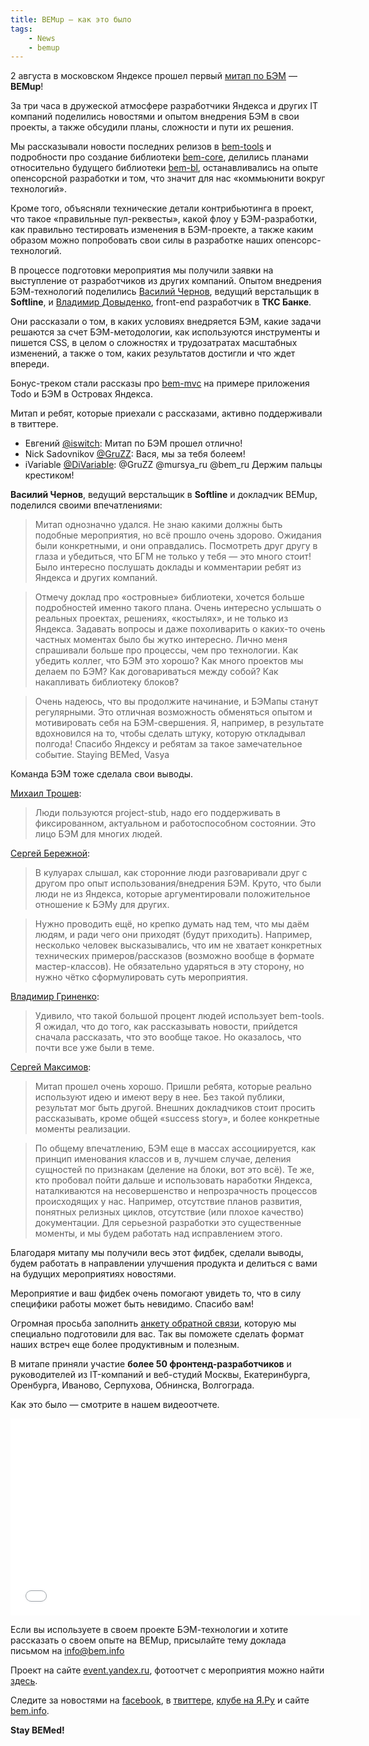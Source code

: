 ```yaml
---
title: BEMup — как это было 
tags:
    - News
    - bemup
---
```


2 августа в московском Яндексе прошел первый [митап по БЭМ](http://bitly.com/bemup) — **BEMup**!

За три часа в дружеской атмосфере разработчики Яндекса и других IT компаний поделились новостями и 
опытом внедрения БЭМ в свои проекты, а также обсудили планы, сложности и пути их решения.

Мы рассказывали новости последних релизов в [bem-tools](http://bit.ly/ru-bemtools) и подробности про создание 
библиотеки [bem-core](http://github.com/bem/bem-core), делились планами относительно будущего библиотеки 
[bem-bl](https://github.com/bem/bem-bl), останавливались на опыте опенсорсной разработки и том, что значит 
для нас «коммьюнити вокруг технологий». 

Кроме того, объясняли технические детали контрибьютинга в проект, что такое «правильные пул-реквесты», какой 
флоу у БЭМ-разработки, как правильно тестировать изменения в БЭМ-проекте, а также каким образом можно попробовать 
свои силы в разработке наших опенсорс-технологий.

В процессе подготовки мероприятия мы получили заявки на выступление от разработчиков из других компаний. 
Опытом внедрения БЭМ-технологий поделились [Василий Чернов](https://twitter.com/bivihoba), ведущий верстальщик в **Softline**,
и [Владимир Довыденко](https://twitter.com/dovyden), front-end разработчик в **ТКС Банке**. 

Они рассказали о том, в каких условиях внедряется БЭМ, какие задачи решаются за счет БЭМ-методологии, 
как используются инструменты и пишется CSS, в целом о сложностях и трудозатратах масштабных изменений, а также о том, 
каких результатов достигли и что ждет впереди.

Бонус-треком стали рассказы про [bem-mvc](https://github.com/bem/bem-mvc) на примере приложения Todo и БЭМ в 
Островах Яндекса.

Митап и ребят, которые приехали с рассказами, активно поддерживали в твиттере.
* Евгений [@iswitch](https://twitter.com/iswitch): Митап по БЭМ прошел отлично! 
* Nick Sadovnikov ‏[@GruZZ](https://twitter.com/GruZZ): Вася, мы за тебя болеем! 
* iVariable [@DiVariable](https://twitter.com/DiVariable): @GruZZ @mursya_ru @bem_ru Держим пальцы крестиком!

**Василий Чернов**, ведущий верстальщик в **Softline** и докладчик BEMup, поделился своими впечатлениями:

> Митап однозначно удался. Не знаю какими должны быть подобные мероприятия, но всё прошло очень здорово. 
Ожидания были конкретными, и они оправдались. Посмотреть друг другу в глаза и убедиться, что БГМ не только у тебя — 
это много стоит! Было интересно послушать доклады и комментарии ребят из Яндекса и других компаний. 

> Отмечу доклад про «островные» библиотеки, хочется больше подробностей именно такого плана. Очень интересно услышать 
о реальных проектах, решениях, «костылях», и не только из Яндекса. Задавать вопросы и даже похоливарить о каких-то очень частных моментах было бы жутко интересно.
Лично меня спрашивали больше про процессы, чем про технологии. Как убедить коллег, что БЭМ это хорошо? Как много 
проектов мы делаем по БЭМ? Как договариваться между собой? Как накапливать библиотеку блоков? 

> Очень надеюсь, что вы продолжите начинание, и БЭМапы станут регулярными. Это отличная возможность обменяться опытом и мотивировать себя 
на БЭМ-свершения. Я, например, в результате вдохновился на то, чтобы сделать штуку, которую откладывал полгода!
Спасибо Яндексу и ребятам за такое замечательное событие. Staying BEMed, Vasya

Команда БЭМ тоже сделала свои выводы.

[Михаил Трошев](http://twitter.com/ya_mishanga):

> Люди пользуются project-stub, 
надо его поддерживать в фиксированном, актуальном и работоспособном состоянии. Это лицо БЭМ для многих людей.

[Сергей Бережной](http://twitter.com/veged):

> В кулуарах слышал, как сторонние люди разговаривали друг с другом про опыт использования/внедрения БЭМ. 
Круто, что были люди не из Яндекса, которые аргументировали положительное отношение к БЭМу для других.

> Нужно проводить ещё, но крепко думать над тем, что мы даём людям, и ради чего они приходят (будут приходить). 
Например, несколько человек высказывались, что им не хватает конкретных технических примеров/рассказов 
(возможно вообще в формате мастер-классов). Не обязательно ударяться в эту сторону, но нужно чётко сформулировать 
суть мероприятия.

[Владимир Гриненко](http://twitter.com/tadatuta):

> Удивило, что такой большой процент людей использует bem-tools. Я ожидал, что до того, как рассказывать 
новости, прийдется сначала рассказать, что это вообще такое. Но оказалось, что почти все уже были в теме.

[Сергей Максимов](http://twitter.com/dosyara):

> Митап прошел очень хорошо. Пришли ребята, которые реально используют идею и имеют веру в нее. Без такой публики, 
результат мог быть другой. Внешних докладчиков стоит просить рассказывать, кроме общей «success story», и более 
конкретные моменты реализации.

> По общему впечатлению, БЭМ еще в массах ассоциируется, как принцип именования классов и в, лучшем случае, 
деления сущностей по признакам (деление на блоки, вот это всё). Те же, кто пробовал пойти дальше и использовать 
наработки Яндекса, наталкиваются на несовершенство и непрозрачность процессов происходящих у нас. Например, отсутствие 
планов развития, понятных релизных циклов, отсутствие (или плохое качество) документации. Для серьезной разработки 
это существенные моменты, и мы будем работать над исправлением этого. 

Благодаря митапу мы получили весь этот фидбек, сделали выводы, будем работать в направлении улучшения продукта и делиться
с вами на будущих мероприятиях новостями. 

Мероприятие и ваш фидбек очень помогают увидеть то, что в силу специфики работы может быть невидимо. Спасибо вам!

Огромная просьба заполнить [анкету обратной связи](http://bit.ly/feedback-bemup), которую 
мы специально подготовили для вас. Так вы поможете сделать формат наших встреч еще более продуктивным и полезным.

В митапе приняли участие **более 50 фронтенд-разработчиков** и руководителей из IT-компаний и веб-студий Москвы, 
Екатеринбурга, Оренбурга, Иваново, Серпухова, Обнинска, Волгограда.

Как это было — смотрите в нашем видеоотчете.

<iframe width="560" height="315" src="//www.youtube.com/embed/4jrUgqMlvP0" frameborder="0" allowfullscreen></iframe>

Если вы используете в своем проекте БЭМ-технологии и хотите рассказать о своем опыте на BEMup, 
присылайте тему доклада письмом на info@bem.info

Проект на сайте [event.yandex.ru](http://bit.ly/bemup), фотоотчет с мероприятия можно найти 
[здесь](http://bitly.com/bemup-photo).

Следите за новостями на [facebook](http://bit.ly/fb-bem), в [твиттере](http://bit.ly/ru-twi), [клубе на Я.Ру](http://bit.ly/ru-club) 
и сайте [bem.info](http://bit.ly/ru-beminfo).

**Stay BEMed!**

